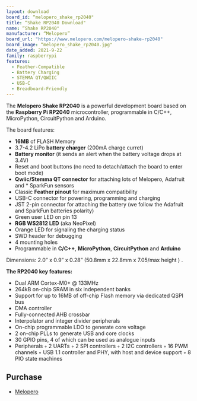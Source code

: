 ```yaml
---
layout: download
board_id: “melopero_shake_rp2040"
title: “Shake RP2040 Download"
name: “Shake RP2040"
manufacturer: “Melopero”
board_url: "https://www.melopero.com/melopero-shake-rp2040"
board_image: “melopero_shake_rp2040.jpg"
date_added: 2021-9-22
family: raspberrypi
features:
  - Feather-Compatible
  - Battery Charging
  - STEMMA QT/QWIIC
  - USB-C
  - Breadboard-Friendly
---
```


The **Melopero Shake RP2040** is a powerful development board based on the **Raspberry Pi RP2040** microcontroller, programmable in C/C++, MicroPython, CircuitPython and Arduino.

The board features:

* **16MB** of FLASH Memory
* 3.7-4.2 LiPo **battery charger** (200mA charge curret)
* **Battery monitor** (it sends an alert when the battery voltage drops at 3.4V)
* Reset and boot buttons (no need to detach/attach the board to enter boot mode)
* **Qwiic/Stemma QT connector** for attaching lots of Melopero, Adafruit and * SparkFun sensors
* Classic **Feather pinout** for maximum compatibility
* USB-C connector for powering, programming and charging
* JST 2-pin connector for attaching the battery (we follow the Adafruit and SparkFun batteries polarity)
* Green user LED on pin 13
* **RGB WS2812 LED** (aka NeoPixel)
* Orange LED for signaling the charging status
* SWD header for debugging
* 4 mounting holes
* Programmable in **C/C++**, **MicroPython**, **CircuitPython** and **Arduino**
 

Dimensions: 2.0” x 0.9” x 0.28” (50.8mm x 22.8mm x 7.05/max height ) .

**The RP2040 key features:**

* Dual ARM Cortex-M0+ @ 133MHz
* 264kB on-chip SRAM in six independent banks
* Support for up to 16MB of off-chip Flash memory via dedicated QSPI bus
* DMA controller
* Fully-connected AHB crossbar
* Interpolator and integer divider peripherals
* On-chip programmable LDO to generate core voltage
* 2 on-chip PLLs to generate USB and core clocks
* 30 GPIO pins, 4 of which can be used as analogue inputs
* Peripherals
◦ 2 UARTs
◦ 2 SPI controllers
◦ 2 I2C controllers
◦ 16 PWM channels
◦ USB 1.1 controller and PHY, with host and device support
◦ 8 PIO state machines


## Purchase
* [Melopero](https://www.melopero.com/melopero-shake-rp2040)